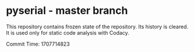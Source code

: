 # pyserial - master branch

This repository contains frozen state of the repository.
Its history is cleared. It is used only for static code
analysis with Codacy.

Commit Time: 1707714823